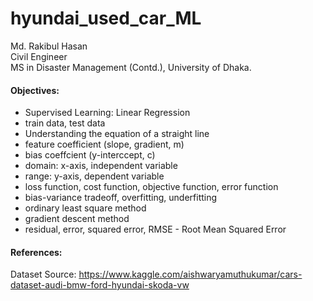 # hyundai_used_car_ML

Md. Rakibul Hasan
<br> Civil Engineer
<br> MS in Disaster Management (Contd.), University of Dhaka.


#### Objectives:

- Supervised Learning: Linear Regression
- train data, test data
- Understanding the equation of a straight line
- feature coefficient (slope, gradient, m)
- bias coeffcient (y-interccept, c)
- domain: x-axis, independent variable
- range: y-axis, dependent variable
- loss function, cost function, objective function, error function
- bias-variance tradeoff, overfitting, underfitting
- ordinary least square method
- gradient descent method
- residual, error, squared error, RMSE - Root Mean Squared Error

#### References:
Dataset Source: https://www.kaggle.com/aishwaryamuthukumar/cars-dataset-audi-bmw-ford-hyundai-skoda-vw
